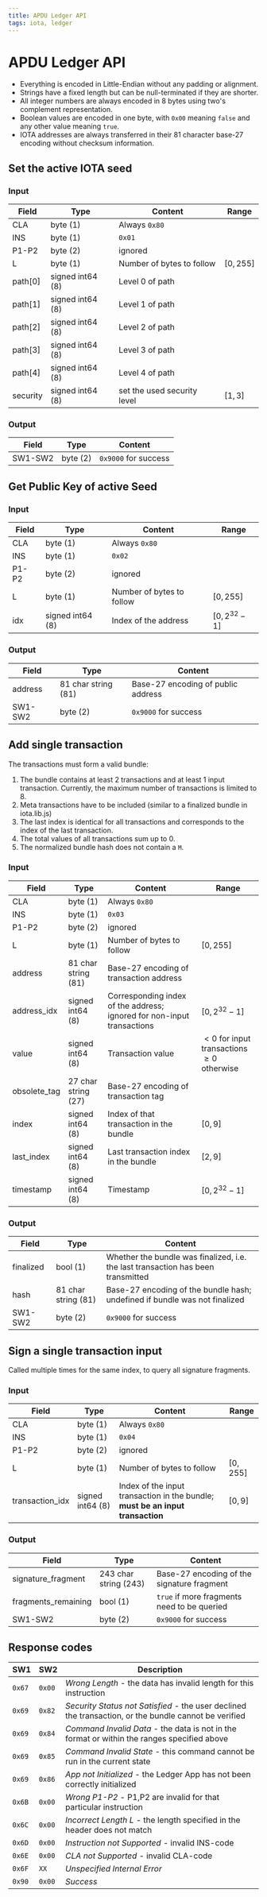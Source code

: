 ```yaml
---
title: APDU Ledger API
tags: iota, ledger
---
```

# APDU Ledger API

* Everything is encoded in Little-Endian without any padding or alignment.
* Strings have a fixed length but can be null-terminated if they are shorter.
* All integer numbers are always encoded in 8 bytes using two's complement representation.
* Boolean values are encoded in one byte, with `0x00` meaning `false` and any other value meaning `true`.
* IOTA addresses are always transferred in their 81 character base-27 encoding without checksum information.

## Set the active IOTA seed

### Input

| Field | Type | Content | Range |
| ----- | ---- | ------- | ----- |
| CLA | byte (1) | Always `0x80` |
| INS | byte (1) | `0x01` |
| P1-P2| byte (2)| ignored |
| L | byte (1) | Number of bytes to follow | $[0,255]$
| path[0] | signed int64 (8) | Level 0 of path |
| path[1] | signed int64 (8) | Level 1 of path |
| path[2] | signed int64 (8) | Level 2 of path |
| path[3] | signed int64 (8) | Level 3 of path |
| path[4] | signed int64 (8) | Level 4 of path |
| security| signed int64 (8) | set the used security level | $[1,3]$ 

### Output

| Field | Type | Content |
| ----- | ----- | ------- |
| SW1-SW2 | byte (2) | `0x9000` for success |

## Get Public Key of active Seed

### Input

| Field | Type | Content | Range |
| ----- | ---- | ------- | ----- |
| CLA | byte (1) | Always `0x80` |
| INS | byte (1) | `0x02` |
| P1-P2| byte (2)| ignored |
| L | byte (1) | Number of bytes to follow | $[0,255]$
| idx | signed int64 (8) | Index of the address | $[0, 2^{32}-1]$ 

### Output

| Field | Type | Content |
| ----- | ----- | ------- |
| address | 81 char string (81) | Base-27 encoding of public address |
| SW1-SW2 | byte (2) | `0x9000` for success |

## Add single transaction

The transactions must form a valid bundle:
1. The bundle contains at least 2 transactions and at least 1 input transaction. Currently, the maximum number of transactions is limited to 8.
3. Meta transactions have to be included (similar to a finalized bundle in iota.lib.js)
4. The last index is identical for all transactions and corresponds to the index of the last transaction. 
5. The total values of all transactions sum up to $0$.
6. The normalized bundle hash does not contain a `M`.

### Input

| Field | Type | Content | Range |
| ----- | ---- | ------- | ----- |
| CLA | byte (1) | Always `0x80` |
| INS | byte (1) | `0x03` |
| P1-P2| byte (2)| ignored |
| L | byte (1) | Number of bytes to follow | $[0,255]$
| address | 81 char string (81) | Base-27 encoding of transaction address |
| address_idx | signed int64 (8) | Corresponding index of the address; ignored for non-input transactions  | $[0, 2^{32}-1]$
| value | signed int64 (8) | Transaction value | $<0$ for input transactions<br> $\geq 0$ otherwise
| obsolete_tag | 27 char string (27) | Base-27 encoding of transaction tag |
| index | signed int64 (8) | Index of that transaction in the bundle | $[0, 9]$ 
| last_index | signed int64 (8) | Last transaction index in the bundle | $[2, 9]$ 
| timestamp | signed int64 (8) | Timestamp |  $[0, 2^{32}-1]$

### Output 

| Field | Type | Content |
| ----- | ----- | ------- |
| finalized | bool (1) | Whether the bundle was finalized, i.e. the last transaction has been transmitted |
| hash | 81 char string (81) | Base-27 encoding of the bundle hash; undefined if bundle was not finalized |
| SW1-SW2 | byte (2) | `0x9000` for success |

## Sign a single transaction input

Called multiple times for the same index, to query all signature fragments.

### Input

| Field | Type | Content | Range |
| ----- | ---- | ------- | ----- |
| CLA | byte (1) | Always `0x80` |
| INS | byte (1) | `0x04` |
| P1-P2| byte (2)| ignored |
| L | byte (1) | Number of bytes to follow | $[0,255]$
| transaction_idx | signed int64 (8) | Index of the input transaction in the bundle; **must be an input transaction** | $[0, 9]$ 

### Output 

| Field | Type | Content |
| ----- | ----- | ------- |
| signature_fragment | 243 char string (243) | Base-27 encoding of the signature fragment |
| fragments_remaining | bool (1) | `true` if more fragments need to be queried |
| SW1-SW2 | byte (2) | `0x9000` for success |

## Response codes

| SW1 | SW2 | Description |
| --- | --- | ----------- |
| `0x67` | `0x00` | *Wrong Length* - the data has invalid length for this instruction | 
| `0x69` | `0x82` | *Security Status not Satisfied* - the user declined the transaction, or the bundle cannot be verified | 
| `0x69` | `0x84` | *Command Invalid Data* - the data is not in the format or within the ranges specified above | 
| `0x69` | `0x85` | *Command Invalid State* - this command cannot be run in the current state | 
| `0x69` | `0x86` | *App not Initialized* - the Ledger App has not been correctly initialized | 
| `0x6B` | `0x00` | *Wrong P1-P2* - P1,P2 are invalid for that particular instruction | 
| `0x6C` | `0x00` | *Incorrect Length L* - the length specified in the header does not match | 
| `0x6D` | `0x00` | *Instruction not Supported* - invalid INS-code | 
| `0x6E` | `0x00` | *CLA not Supported* - invalid CLA-code |
| `0x6F` | `XX` | *Unspecified Internal Error* | 
| `0x90` | `0x00` | *Success* | 
